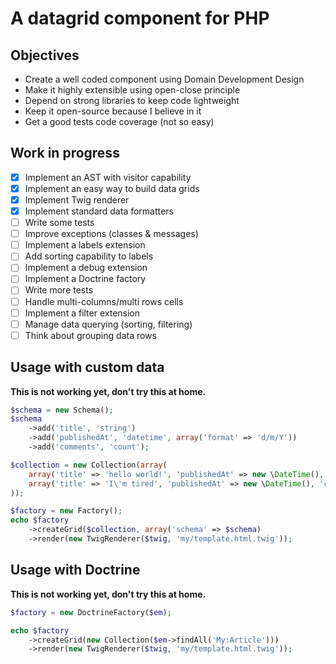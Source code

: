 A datagrid component for PHP
============================

Objectives
----------

- Create a well coded component using Domain Development Design
- Make it highly extensible using open-close principle
- Depend on strong libraries to keep code lightweight
- Keep it open-source because I believe in it
- Get a good tests code coverage (not so easy)

Work in progress
----------------

- [x] Implement an AST with visitor capability
- [x] Implement an easy way to build data grids
- [x] Implement Twig renderer
- [x] Implement standard data formatters
- [ ] Write some tests
- [ ] Improve exceptions (classes & messages)
- [ ] Implement a labels extension
- [ ] Add sorting capability to labels
- [ ] Implement a debug extension
- [ ] Implement a Doctrine factory
- [ ] Write more tests
- [ ] Handle multi-columns/multi rows cells
- [ ] Implement a filter extension
- [ ] Manage data querying (sorting, filtering)
- [ ] Think about grouping data rows

Usage with custom data
----------------------

**This is not working yet, don't try this at home.**

```php
$schema = new Schema();
$schema
    ->add('title', 'string')
    ->add('publishedAt', 'datetime', array('format' => 'd/m/Y'))
    ->add('comments', 'count');

$collection = new Collection(array(
    array('title' => 'hello world!', 'publishedAt' => new \DateTime(), 'comments' => array('great')),
    array('title' => 'I\'m tired', 'publishedAt' => new \DateTime(), 'comments' => array()),
));

$factory = new Factory();
echo $factory
    ->createGrid($collection, array('schema' => $schema)
    ->render(new TwigRenderer($twig, 'my/template.html.twig'));
```

Usage with Doctrine
-------------------

**This is not working yet, don't try this at home.**

```php
$factory = new DoctrineFactory($em);

echo $factory
    ->createGrid(new Collection($em->findAll('My:Article')))
    ->render(new TwigRenderer($twig, 'my/template.html.twig'));
```
